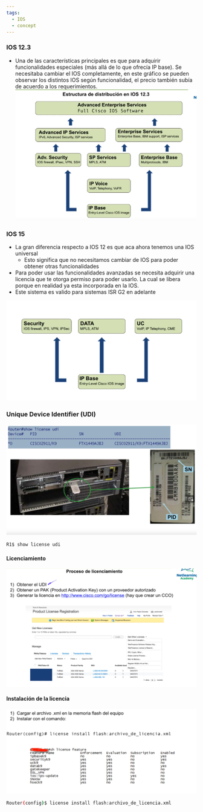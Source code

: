 ```yaml
---
tags:
  - IOS
  - concept
---
```


### IOS 12.3
- Una de las características principales es que para adquirir funcionalidades especiales (más allá de lo que ofrecía IP base). Se necesitaba cambiar el IOS completamente, en este gráfico se pueden observar los distintos IOS según funcionalidad, el precio también subía de acuerdo a los requerimientos.
![](_anexos_/Screenshot%20from%202024-01-02%2003-53-44.png)

### IOS 15
- La gran diferencia respecto a IOS 12 es que aca ahora tenemos una IOS universal
	- Esto significa que no necesitamos cambiar de IOS para poder obtener otras funcionalidades
- Para poder usar las funcionalidades avanzadas se necesita adquirir una licencia que te otorga permiso para poder usarlo. La cual se libera porque en realidad ya esta incorporada en la IOS. 
- Este sistema es valido para sistemas ISR G2 en adelante

![](_anexos_/Screenshot%20from%202024-01-02%2003-56-34.png)

### Unique Device Identifier (UDI)

![](_anexos_/Screenshot%20from%202024-01-02%2004-03-35.png)

``` bash
R1$ show license udi
```

#### Licenciamiento

![](_anexos_/Screenshot%20from%202024-01-02%2004-04-27.png)

#### Instalación de la licencia

![](_anexos_/Screenshot%20from%202024-01-02%2004-08-51.png)

``` bash 
Router(config)$ license install flash:archivo_de_licencia.xml
```